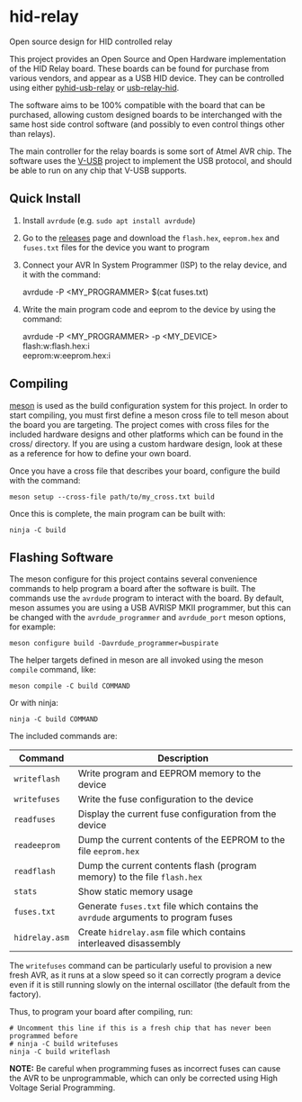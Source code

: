 # hid-relay
Open source design for HID controlled relay

This project provides an Open Source and Open Hardware implementation of the
HID Relay board. These boards can be found for purchase from various vendors,
and appear as a USB HID device. They can be controlled using either
[pyhid-usb-relay](https://github.com/JPEWdev/pyhid-usb-relay) or
[usb-relay-hid](https://github.com/pavel-a/usb-relay-hid).

The software aims to be 100% compatible with the board that can be purchased,
allowing custom designed boards to be interchanged with the same host side
control software (and possibly to even control things other than relays).

The main controller for the relay boards is some sort of Atmel AVR chip. The
software uses the [V-USB](https://www.obdev.at/products/vusb/index.html)
project to implement the USB protocol, and should be able to run on any chip
that V-USB supports.

## Quick Install

1. Install `avrdude` (e.g. `sudo apt install avrdude`)
2. Go to the [releases](https://github.com/JPEWdev/hid-relay/releases) page and
   download the `flash.hex`, `eeprom.hex` and `fuses.txt` files for the device
   you want to program
3. Connect your AVR In System Programmer (ISP) to the relay device, and it with
   the command:

    avrdude -P <MY_PROGRAMMER> $(cat fuses.txt)

4. Write the main program code and eeprom to the device by using the command:

    avrdude -P <MY_PROGRAMMER> -p <MY_DEVICE> \
        flash:w:flash.hex:i \
        eeprom:w:eeprom.hex:i

## Compiling

[meson](https://mesonbuild.com/) is used as the build configuration system for
this project. In order to start compiling, you must first define a meson cross
file to tell meson about the board you are targeting. The project comes with
cross files for the included hardware designs and other platforms which can be
found in the cross/ directory. If you are using a custom hardware design, look
at these as a reference for how to define your own board.

Once you have a cross file that describes your board, configure the build with
the command:

    meson setup --cross-file path/to/my_cross.txt build

Once this is complete, the main program can be built with:

    ninja -C build

## Flashing Software

The meson configure for this project contains several convenience commands to
help program a board after the software is built. The commands use the
`avrdude` program to interact with the board. By default, meson assumes you are
using a USB AVRISP MKII programmer, but this can be changed with the
`avrdude_programmer` and `avrdude_port` meson options, for example:

    meson configure build -Davrdude_programmer=buspirate

The helper targets defined in meson are all invoked using the meson `compile`
command, like:

    meson compile -C build COMMAND

Or with ninja:

    ninja -C build COMMAND

The included commands are:

| Command           | Description                                                                       |
|-------------------|-----------------------------------------------------------------------------------|
| `writeflash`      | Write program and EEPROM memory to the device                                     |
| `writefuses`      | Write the fuse configuration to the device                                        |
| `readfuses`       | Display the current fuse configuration from the device                            |
| `readeeprom`      | Dump the current contents of the EEPROM to the file `eeprom.hex`                  |
| `readflash`       | Dump the current contents flash (program memory) to the file `flash.hex`          |
| `stats`           | Show static memory usage                                                          |
| `fuses.txt`       | Generate `fuses.txt` file which contains the `avrdude` arguments to program fuses |
| `hidrelay.asm`    | Create `hidrelay.asm` file which contains interleaved disassembly                 |

The `writefuses` command can be particularly useful to provision a new fresh
AVR, as it runs at a slow speed so it can correctly program a device even if it
is still running slowly on the internal oscillator (the default from the
factory).

Thus, to program your board after compiling, run:

    # Uncomment this line if this is a fresh chip that has never been programmed before
    # ninja -C build writefuses
    ninja -C build writeflash

**NOTE:** Be careful when programming fuses as incorrect fuses can cause the
AVR to be unprogrammable, which can only be corrected using High Voltage Serial
Programming.
